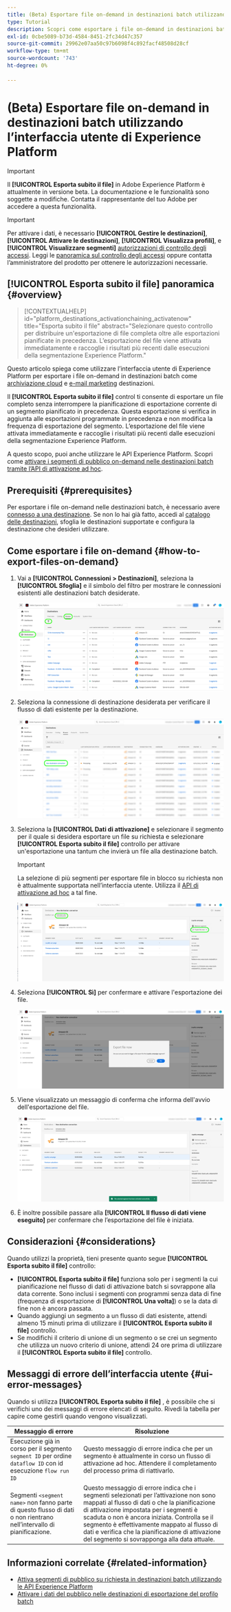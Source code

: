 ```yaml
---
title: (Beta) Esportare file on-demand in destinazioni batch utilizzando l’interfaccia utente di Experience Platform
type: Tutorial
description: Scopri come esportare i file on-demand in destinazioni batch utilizzando l’interfaccia utente di Experience Platform.
exl-id: 0cbe5089-b73d-4584-8451-2fc34d47c357
source-git-commit: 29962e07aa50c97b6098f4c892facf48508d28cf
workflow-type: tm+mt
source-wordcount: '743'
ht-degree: 0%

---
```


# (Beta) Esportare file on-demand in destinazioni batch utilizzando l’interfaccia utente di Experience Platform

>[!IMPORTANT]
>
>Il **[!UICONTROL Esporta subito il file]** in Adobe Experience Platform è attualmente in versione beta. La documentazione e le funzionalità sono soggette a modifiche.
>Contatta il rappresentante del tuo Adobe per accedere a questa funzionalità.

>[!IMPORTANT]
> 
>Per attivare i dati, è necessario **[!UICONTROL Gestire le destinazioni]**, **[!UICONTROL Attivare le destinazioni]**, **[!UICONTROL Visualizza profili]**, e **[!UICONTROL Visualizzare segmenti]** [autorizzazioni di controllo degli accessi](/help/access-control/home.md#permissions). Leggi le [panoramica sul controllo degli accessi](/help/access-control/ui/overview.md) oppure contatta l’amministratore del prodotto per ottenere le autorizzazioni necessarie.

## **[!UICONTROL Esporta subito il file]** panoramica {#overview}

>[!CONTEXTUALHELP]
>id="platform_destinations_activationchaining_activatenow"
>title="Esporta subito il file"
>abstract="Selezionare questo controllo per distribuire un&#39;esportazione di file completa oltre alle esportazioni pianificate in precedenza. L’esportazione del file viene attivata immediatamente e raccoglie i risultati più recenti dalle esecuzioni della segmentazione Experience Platform."

Questo articolo spiega come utilizzare l’interfaccia utente di Experience Platform per esportare i file on-demand in destinazioni batch come [archiviazione cloud](/help/destinations/catalog/cloud-storage/overview.md) e [e-mail marketing](/help/destinations/catalog/email-marketing/overview.md) destinazioni.

Il **[!UICONTROL Esporta subito il file]** control ti consente di esportare un file completo senza interrompere la pianificazione di esportazione corrente di un segmento pianificato in precedenza. Questa esportazione si verifica in aggiunta alle esportazioni programmate in precedenza e non modifica la frequenza di esportazione del segmento. L’esportazione del file viene attivata immediatamente e raccoglie i risultati più recenti dalle esecuzioni della segmentazione Experience Platform.

A questo scopo, puoi anche utilizzare le API Experience Platform. Scopri come [attivare i segmenti di pubblico on-demand nelle destinazioni batch tramite l’API di attivazione ad hoc](/help/destinations/api/ad-hoc-activation-api.md).

## Prerequisiti {#prerequisites}

Per esportare i file on-demand nelle destinazioni batch, è necessario avere [connesso a una destinazione](./connect-destination.md). Se non lo hai già fatto, accedi al [catalogo delle destinazioni](../catalog/overview.md), sfoglia le destinazioni supportate e configura la destinazione che desideri utilizzare.

## Come esportare i file on-demand {#how-to-export-files-on-demand}

1. Vai a **[!UICONTROL Connessioni > Destinazioni]**, seleziona la **[!UICONTROL Sfoglia]** e il simbolo del filtro per mostrare le connessioni esistenti alle destinazioni batch desiderate.

   ![Immagine che evidenzia come accedere alla scheda Sfoglia e filtrare i flussi di dati esistenti.](../assets/ui/activate-on-demand/browse-tab.png)

2. Seleziona la connessione di destinazione desiderata per verificare il flusso di dati esistente per la destinazione.

   ![Immagine che evidenzia un flusso di dati filtrato.](../assets/ui/activate-on-demand/filtered-dataflow.png)

3. Seleziona la **[!UICONTROL Dati di attivazione]** e selezionare il segmento per il quale si desidera esportare un file su richiesta e selezionare **[!UICONTROL Esporta subito il file]** controllo per attivare un&#39;esportazione una tantum che invierà un file alla destinazione batch.

   >[!IMPORTANT]
   >
   >La selezione di più segmenti per esportare file in blocco su richiesta non è attualmente supportata nell’interfaccia utente. Utilizza il [API di attivazione ad hoc](/help/destinations/api/ad-hoc-activation-api.md) a tal fine.

   ![Immagine che evidenzia il pulsante Export file now (Esporta file ora).](../assets/ui/activate-on-demand/activate-segment-on-demand.png)

4. Seleziona **[!UICONTROL Sì]** per confermare e attivare l&#39;esportazione dei file.

   ![Immagine che mostra la finestra di conferma Esporta file ora.](../assets/ui/activate-on-demand/confirm-activation.png)

5. Viene visualizzato un messaggio di conferma che informa dell&#39;avvio dell&#39;esportazione del file.

   ![Immagine che mostra la conferma dell’attivazione ad-hoc riuscita.](../assets/ui/activate-on-demand/ad-hoc-success.png)

6. È inoltre possibile passare alla **[!UICONTROL Il flusso di dati viene eseguito]** per confermare che l’esportazione del file è iniziata.

## Considerazioni {#considerations}

Quando utilizzi la proprietà, tieni presente quanto segue **[!UICONTROL Esporta subito il file]** controllo:

* **[!UICONTROL Esporta subito il file]** funziona solo per i segmenti la cui pianificazione nel flusso di dati di attivazione batch si sovrappone alla data corrente. Sono inclusi i segmenti con programmi senza data di fine (frequenza di esportazione di **[!UICONTROL Una volta]**) o se la data di fine non è ancora passata.
* Quando aggiungi un segmento a un flusso di dati esistente, attendi almeno 15 minuti prima di utilizzare il **[!UICONTROL Esporta subito il file]** controllo.
* Se modifichi il criterio di unione di un segmento o se crei un segmento che utilizza un nuovo criterio di unione, attendi 24 ore prima di utilizzare il **[!UICONTROL Esporta subito il file]** controllo.

## Messaggi di errore dell’interfaccia utente {#ui-error-messages}

Quando si utilizza **[!UICONTROL Esporta subito il file]** , è possibile che si verifichi uno dei messaggi di errore elencati di seguito. Rivedi la tabella per capire come gestirli quando vengono visualizzati.

| Messaggio di errore | Risoluzione |
|---------|----------|
| Esecuzione già in corso per il segmento `segment ID` per ordine `dataflow ID` con id esecuzione `flow run ID` | Questo messaggio di errore indica che per un segmento è attualmente in corso un flusso di attivazione ad hoc. Attendere il completamento del processo prima di riattivarlo. |
| Segmenti `<segment name>` non fanno parte di questo flusso di dati o non rientrano nell’intervallo di pianificazione. | Questo messaggio di errore indica che i segmenti selezionati per l’attivazione non sono mappati al flusso di dati o che la pianificazione di attivazione impostata per i segmenti è scaduta o non è ancora iniziata. Controlla se il segmento è effettivamente mappato al flusso di dati e verifica che la pianificazione di attivazione del segmento si sovrapponga alla data attuale. |

## Informazioni correlate {#related-information}

* [Attiva segmenti di pubblico su richiesta in destinazioni batch utilizzando le API Experience Platform](/help/destinations/api/ad-hoc-activation-api.md)
* [Attivare i dati del pubblico nelle destinazioni di esportazione del profilo batch](/help/destinations/ui/activate-batch-profile-destinations.md)
